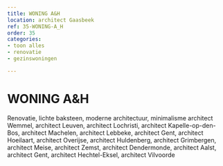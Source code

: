 ```yaml
---
title: WONING A&H
location: architect Gaasbeek
ref: 35-WONING-A_H
order: 35
categories:
- toon alles
- renovatie
- gezinswoningen

---
```

# WONING A&H

Renovatie, lichte baksteen, moderne architectuur, minimalisme
architect Wemmel, architect Leuven, architect Lochristi, architect Kapelle-op-den-Bos, architect Machelen, architect Lebbeke, architect Gent, architect Hoeilaart, architect Overijse, architect Huldenberg, architect Grimbergen, architect Meise, architect Zemst, architect Dendermonde, architect Aalst, architect Gent, architect Hechtel-Eksel, architect Vilvoorde